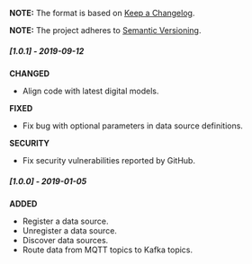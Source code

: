 **NOTE:** The format is based on [Keep a Changelog](http://keepachangelog.com/en/1.0.0/).

**NOTE:** The project adheres to [Semantic Versioning](http://semver.org/spec/v2.0.0.html).

##### [1.0.1] - 2019-09-12

**CHANGED**

* Align code with latest digital models.

**FIXED**

* Fix bug with optional parameters in data source definitions.

**SECURITY**

* Fix security vulnerabilities reported by GitHub.


##### [1.0.0] - 2019-01-05

**ADDED**

* Register a data source.
* Unregister a data source.
* Discover data sources.
* Route data from MQTT topics to Kafka topics.
